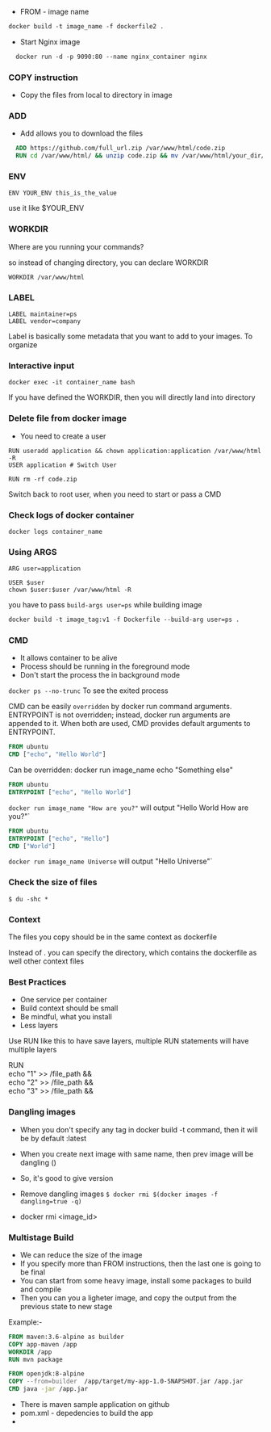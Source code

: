 * FROM - image name

```dockerfile
docker build -t image_name -f dockerfile2 .
```

* Start Nginx image

```dockerfile
  docker run -d -p 9090:80 --name nginx_container nginx
```


### COPY instruction

* Copy the files from local to directory in image

### ADD

* Add allows you to download the files

```dockerfile
  ADD https://github.com/full_url.zip /var/www/html/code.zip
  RUN cd /var/www/html/ && unzip code.zip && mv /var/www/html/your_dir/* /var/www/html/
```

### ENV

```
ENV YOUR_ENV this_is_the_value
```
use it like $YOUR_ENV

### WORKDIR
Where are you running your commands?

so instead of changing directory, you can declare WORKDIR

`WORKDIR /var/www/html`


### LABEL
```
LABEL maintainer=ps
LABEL vendor=company
```
Label is basically some metadata that you want to add to your images. To organize



### Interactive input

`docker exec -it container_name bash`

If you have defined the WORKDIR, then you will directly land into directory

### Delete file from docker image

* You need to create a user
```
RUN useradd application && chown application:application /var/www/html -R
USER application # Switch User

RUN rm -rf code.zip
```

Switch back to root user, when you need to start or pass a CMD

### Check logs of docker container

```
docker logs container_name
```

### Using ARGS

`ARG user=application`

```
USER $user
chown $user:$user /var/www/html -R
```

you have to pass `build-args user=ps` while building image

```dockerfile
docker build -t image_tag:v1 -f Dockerfile --build-arg user=ps .
```

### CMD

* It allows container to be alive
* Process should be running in the foreground mode
* Don't start the process the in background mode

`docker ps --no-trunc` To see the exited process

CMD can be easily `overridden` by docker run command arguments.
ENTRYPOINT is not overridden; instead, docker run arguments are appended to it.
When both are used, CMD provides default arguments to ENTRYPOINT.



```dockerfile
FROM ubuntu
CMD ["echo", "Hello World"]
```

Can be overridden: docker run image_name echo "Something else"


```dockerfile
FROM ubuntu
ENTRYPOINT ["echo", "Hello World"]
```

`docker run image_name "How are you?"` will output "Hello World How are you?"`

```dockerfile
FROM ubuntu
ENTRYPOINT ["echo", "Hello"]
CMD ["World"]
```


`docker run image_name Universe` will output "Hello Universe"`

### Check the size of files

`$ du -shc *`

### Context

The files you copy should be in the same context as dockerfile

Instead of . you can specify the directory, which contains the dockerfile as well other context files

### Best Practices

* One service per container
* Build context should be small
* Be mindful, what you install
* Less layers

Use RUN like this to have save layers, multiple RUN statements will have multiple layers

RUN \
  echo "1" >> /file_path && \
  echo "2" >> /file_path && \
  echo "3" >> /file_path &&

### Dangling images

* When you don't specify any tag in docker build -t command, then it will be by default :latest
* When you create next image with same name, then prev image will be dangling (<none>)
* So, it's good to give version
* Remove dangling images
  `$ docker rmi $(docker images -f dangling=true -q)`

*  docker rmi <image_id>

### Multistage Build

* We can reduce the size of the image
* If you specify more than FROM instructions, then the last one is going to be final
* You can start from some heavy image, install some packages to build and compile
* Then you can you a ligheter image, and copy the output from the previous state to new stage

Example:-

```dockerfile
FROM maven:3.6-alpine as builder
COPY app-maven /app
WORKDIR /app
RUN mvn package

FROM openjdk:8-alpine
COPY --from=builder  /app/target/my-app-1.0-SNAPSHOT.jar /app.jar
CMD java -jar /app.jar
```

* There is maven sample application on github
* pom.xml - depedencies to build the app
* 